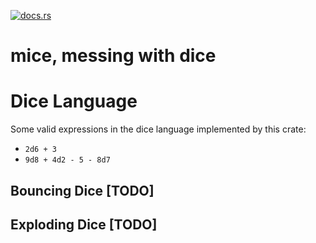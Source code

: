 [![docs.rs](https://docs.rs/mice/badge.svg)](https://docs.rs/mice/)

# mice, messing with dice

# Dice Language


Some valid expressions in the dice language implemented by this crate:
- `2d6 + 3`
- `9d8 + 4d2 - 5 - 8d7`

## Bouncing Dice [TODO]
## Exploding Dice [TODO]

